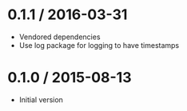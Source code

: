 
0.1.1 / 2016-03-31
==================

  * Vendored dependencies
  * Use log package for logging to have timestamps

0.1.0 / 2015-08-13
==================

 * Initial version
